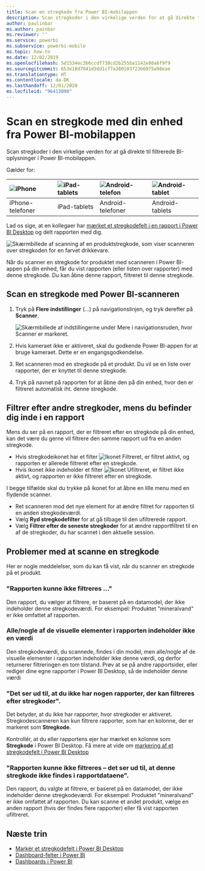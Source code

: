 ```yaml
---
title: Scan en stregkode fra Power BI-mobilappen
description: Scan stregkoder i den virkelige verden for at gå direkte til filtrerede BI-oplysninger i Power BI-mobilappen.
author: paulinbar
ms.author: painbar
ms.reviewer: ''
ms.service: powerbi
ms.subservice: powerbi-mobile
ms.topic: how-to
ms.date: 12/02/2019
ms.openlocfilehash: 5d1534ec3b6ccdf730cd2b255ba1142e80a6f9f9
ms.sourcegitcommit: 653e18d7041d3dd1cf7a38010372366975a98eae
ms.translationtype: HT
ms.contentlocale: da-DK
ms.lasthandoff: 12/01/2020
ms.locfileid: "96413098"
---
```

# <a name="scan-a-barcode-with-your-device-from-the-power-bi-mobile-app"></a>Scan en stregkode med din enhed fra Power BI-mobilappen
Scan stregkoder i den virkelige verden for at gå direkte til filtrerede BI-oplysninger i Power BI-mobilappen.


Gælder for:

| ![iPhone](./media/mobile-apps-qr-code/ios-logo-40-px.png) | ![iPad-tablets](./media/mobile-apps-qr-code/ios-logo-40-px.png) | ![Android-telefon](././media/mobile-apps-qr-code/android-logo-40-px.png) | ![Android-tablet](././media/mobile-apps-qr-code/android-logo-40-px.png) |
|:--- |:--- |:--- |:--- |
|iPhone-telefoner |iPad-tablets |Android-telefoner |Android-tablets |

Lad os sige, at en kollegaer har [mærket et stregkodefelt i en rapport i Power BI Desktop](../../transform-model/desktop-mobile-barcodes.md) og delt rapporten med dig. 

![Skærmbillede af scanning af en produktstregkode, som viser scanneren over stregkoden for en farvet drikkevare.](media/mobile-apps-scan-barcode-iphone/power-bi-barcode-scanner.png)

Når du scanner en stregkode for produktet med scanneren i Power BI-appen på din enhed, får du vist rapporten (eller listen over rapporter) med denne stregkode. Du kan åbne denne rapport, filtreret til denne stregkode.

## <a name="scan-a-barcode-with-the-power-bi-scanner"></a>Scan en stregkode med Power BI-scanneren
1. Tryk på **Flere indstillinger** (...) på navigationslinjen, og tryk derefter på **Scanner**.

    ![Skærmbillede af indstillingerne under Mere i navigationsruden, hvor Scanner er markeret.](media/mobile-apps-scan-barcode-iphone/power-bi-scanner.png)

2. Hvis kameraet ikke er aktiveret, skal du godkende Power BI-appen for at bruge kameraet. Dette er en engangsgodkendelse. 
4. Ret scanneren mod en stregkode på et produkt. Du vil se en liste over rapporter, der er knyttet til denne stregkode.
5. Tryk på navnet på rapporten for at åbne den på din enhed, hvor den er filtreret automatisk iht. denne stregkode.

## <a name="filter-by-other-barcodes-while-in-a-report"></a>Filtrer efter andre stregkoder, mens du befinder dig inde i en rapport
Mens du ser på en rapport, der er filtreret efter en stregkode på din enhed, kan det være du gerne vil filtrere den samme rapport ud fra en anden stregkode.

* Hvis stregkodeikonet har et filter ![Ikonet Filtreret](media/mobile-apps-scan-barcode-iphone/power-bi-barcode-filtered-icon-black.png), er filtret aktivt, og rapporten er allerede filtreret efter en stregkode. 
* Hvis ikonet ikke indeholder et filter ![Ikonet Ufiltreret](media/mobile-apps-scan-barcode-iphone/power-bi-barcode-unfiltered-icon.png), er filtret ikke aktivt, og rapporten er ikke filtreret efter en stregkode. 

I begge tilfælde skal du trykke på ikonet for at åbne en lille menu med en flydende scanner.

* Ret scanneren mod det nye element for at ændre filtret for rapporten til en anden stregkodeværdi. 
* Vælg **Ryd stregkodefilter** for at gå tilbage til den ufiltrerede rapport.
* Vælg **Filtrer efter de seneste stregkoder** for at ændre rapportfiltret til en af de stregkoder, du har scannet i den aktuelle session.

## <a name="issues-with-scanning-a-barcode"></a>Problemer med at scanne en stregkode
Her er nogle meddelelser, som du kan få vist, når du scanner en stregkode på et produkt.

### <a name="couldnt-filter-report"></a>"Rapporten kunne ikke filtreres ..."
Den rapport, du vælger at filtrere, er baseret på en datamodel, der ikke indeholder denne stregkodeværdi. For eksempel: Produktet "mineralvand" er ikke omfattet af rapporten.  

### <a name="allsome-of-the-visuals-in-the-report-dont-contain-any-value"></a>Alle/nogle af de visuelle elementer i rapporten indeholder ikke en værdi
Den stregkodeværdi, du scannede, findes i din model, men alle/nogle af de visuelle elementer i rapporten indeholder ikke denne værdi, og derfor returnerer filtreringen en tom tilstand. Prøv at se på andre rapportsider, eller rediger dine egne rapporter i Power BI Desktop, så de indeholder denne værdi 

### <a name="looks-like-you-dont-have-any-reports-that-can-be-filtered-by-barcodes"></a>"Det ser ud til, at du ikke har nogen rapporter, der kan filtreres efter stregkoder".
Det betyder, at du ikke har rapporter, hvor stregkoder er aktiveret. Stregkodescanneren kan kun filtrere rapporter, som har en kolonne, der er markeret som **Stregkode**.  

Kontrollér, at du eller rapportens ejer har mærket en kolonne som **Stregkode** i Power BI Desktop. Få mere at vide om [markering af et stregkodefelt i Power BI Desktop](../../transform-model/desktop-mobile-barcodes.md)

### <a name="couldnt-filter-report---looks-like-this-barcode-doesnt-exist-in-the-report-data"></a>"Rapporten kunne ikke filtreres – det ser ud til, at denne stregkode ikke findes i rapportdataene".
Den rapport, du valgte at filtrere, er baseret på en datamodel, der ikke indeholder denne stregkodeværdi. For eksempel: Produktet "mineralvand" er ikke omfattet af rapporten. Du kan scanne et andet produkt, vælge en anden rapport (hvis der findes flere rapporter) eller få vist rapporten ufiltreret. 

## <a name="next-steps"></a>Næste trin
* [Markér et stregkodefelt i Power BI Desktop](../../transform-model/desktop-mobile-barcodes.md)
* [Dashboard-felter i Power BI](../end-user-tiles.md)
* [Dashboards i Power BI](../end-user-dashboards.md)
